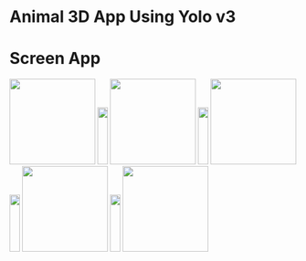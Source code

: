 # Animal 3D App Using Yolo v3

# Screen App

<img 
src="https://live.staticflickr.com/65535/49926014986_3c5ca235b1.jpg" width="150"> <img src="https://live.staticflickr.com/65535/49926347337_fc08e3e4c4.jpg" width="18" height="100" > <img 
src="https://live.staticflickr.com/65535/49925495318_dcd66fb4db.jpg" width="150"> <img src="https://live.staticflickr.com/65535/49926347337_fc08e3e4c4.jpg" width="18" height="100"> <img 
src="https://live.staticflickr.com/65535/49925494753_6ae47fe3e5.jpg" width="150"> <img src="https://live.staticflickr.com/65535/49926347337_fc08e3e4c4.jpg" width="18" height="100"> <img 
src="https://live.staticflickr.com/65535/49925493968_95d66475b5.jpg" width="150"> <img src="https://live.staticflickr.com/65535/49926347337_fc08e3e4c4.jpg" width="18" height="100"> <img 
src="https://live.staticflickr.com/65535/49926007951_2afa5a5517.jpg" width="150">

